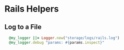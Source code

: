 # Rails Helpers


## Log to a File

```ruby
  @my_logger ||= Logger.new("storage/logs/rails.log")
  @my_logger.debug "params: #{params.inspect}"
```

